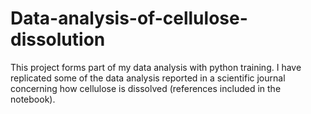 # Data-analysis-of-cellulose-dissolution

This project forms part of my data analysis with python training. I have replicated some of the data analysis reported in a scientific journal concerning how cellulose is dissolved (references included in the notebook).
